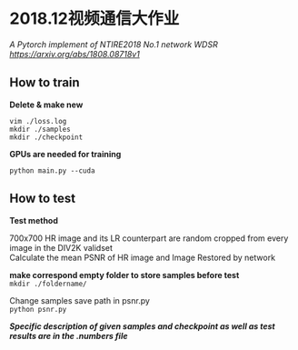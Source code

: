 # 2018.12视频通信大作业
*A Pytorch implement of NTIRE2018 No.1 network WDSR https://arxiv.org/abs/1808.08718v1*

## How to train
**Delete & make new**
```
vim ./loss.log
mkdir ./samples
mkdir ./checkpoint
```

**GPUs are needed for training**

```python main.py --cuda```

## How to test
**Test method**

700x700 HR image and its LR counterpart are random cropped from every image in the DIV2K validset  \
Calculate the mean PSNR of HR image and Image Restored by network

**make correspond empty folder to store samples before test** \
```mkdir ./foldername/```

Change samples save path in psnr.py \
```python psnr.py```

***Specific description of given samples and checkpoint as well as test results are in the .numbers file***
